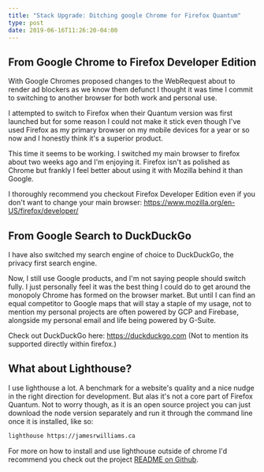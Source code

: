 ```yaml
---
title: "Stack Upgrade: Ditching google Chrome for Firefox Quantum"
type: post
date: 2019-06-16T11:26:20-04:00
---
```


## From Google Chrome to Firefox Developer Edition 

With Google Chromes proposed changes to the WebRequest about to render ad blockers as we know them defunct I thought it was time I commit to switching to another browser for both work and personal use. 

I attempted to switch to Firefox when their Quantum version was first launched but for some reason I could not make it stick even though I've used Firefox as my primary browser on my mobile devices for a year or so now and I honestly think it's a superior product.

This time it seems to be working. I switched my main browser to firefox about two weeks ago and I'm enjoying it. Firefox isn't as polished as Chrome but frankly I feel better about using it with Mozilla behind it than Google.

I thoroughly recommend you checkout Firefox Developer Edition even if you don't want to change your main browser: https://www.mozilla.org/en-US/firefox/developer/

## From Google Search to DuckDuckGo

I have also switched my search engine of choice to DuckDuckGo, the privacy first search engine.  

Now, I still use Google products, and I'm not saying people should switch fully. I just personally feel it was the best thing I could do to get around the monopoly Chrome has formed on the browser market. But until I can find an equal competitor to Google maps that will stay a staple of my usage, not to mention my personal projects are often powered by GCP and Firebase, alongside my personal email and life being powered by G-Suite.

Check out DuckDuckGo here: https://duckduckgo.com (Not to mention its supported directly within firefox.)

## What about Lighthouse?

I use lighthouse a lot. A benchmark for a website's quality and a nice nudge in the right direction for development. But alas it's not a core part of Firefox Quantum. Not to worry though, as it is an open source project you can just download the node version separately and run it through the command line once it is installed, like so:

```bash
lighthouse https://jamesrwilliams.ca
```

For more on how to install and use lighthouse outside of chrome I'd recommend you check out the project [README on Github](https://github.com/GoogleChrome/lighthouse).


